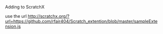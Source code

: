 Adding to ScratchX

use the url http://scratchx.org/?url=https://github.com/rfair404/Scratch_extention/blob/master/sampleExtension.js

